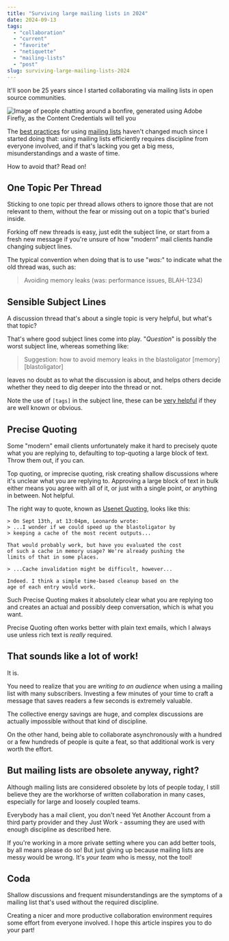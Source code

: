 ```yaml
---
title: "Surviving large mailing lists in 2024"
date: 2024-09-13
tags: 
  - "collaboration"
  - "current"
  - "favorite"
  - "netiquette"
  - "mailing-lists"
  - "post"
slug: surviving-large-mailing-lists-2024
---
```


It'll soon be 25 years since I started collaborating via 
mailing lists in open source communities.

<!-- excerpt -->

![Image of people chatting around a bonfire, generated using Adobe Firefly, as the Content Credentials will tell you](/assets/images/adobe-firefly-people-around-a-bonfire.webp)

The [best practices](/2017/11/10/large-mailing-lists-survival-guide/)
for using [mailing lists](/tags/mailing-lists)
haven't changed much since I started doing that: using mailing lists efficiently requires discipline from everyone involved, and if that's lacking you get a big mess, misunderstandings and a waste of time.

How to avoid that? Read on!

## One Topic Per Thread

Sticking to one topic per thread allows others to ignore those that
are not relevant to them, without the fear or missing out on a topic
that's buried inside.

Forking off new threads is easy, just edit the subject line, or start from
a fresh new message if you're unsure of how "modern" mail clients handle
changing subject lines.

The typical convention when doing that is to use "_was:_" to indicate what
the old thread was, such as:

> Avoiding memory leaks (was: performance issues, BLAH-1234)

## Sensible Subject Lines

A discussion thread that's about a single topic is very helpful, but 
what's that topic?

That's where good subject lines come into play. "_Question_" is possibly
the worst subject line, whereas something like:

> Suggestion: how to avoid memory leaks in the blastoligator [memory] [blastoligator]

leaves no doubt as to what the discussion is about, and helps others decide
whether they need to dig deeper into the thread or not.

Note the use of `[tags]` in the subject line, these can be
[very helpful](/2009/06/13/the-single-mailing-list-dream/) if they are well known or obvious.

## Precise Quoting

Some "modern" email clients unfortunately make it hard to precisely
quote what you are replying to, defaulting to top-quoting a large
block of text. Throw them out, if you can.

Top quoting, or imprecise quoting, risk creating shallow discussions
where it's unclear what you are replying to. Approving a large block
of text in bulk either means you agree with all of it, or just with
a single point, or anything in between. Not helpful.

The right way to quote, known as
[Usenet Quoting](https://en.wikipedia.org/wiki/Posting_style#Quoted_line_prefix),
looks like this:

````
> On Sept 13th, at 13:04pm, Leonardo wrote:
> ...I wonder if we could speed up the blastoligator by
> keeping a cache of the most recent outputs...

That would probably work, but have you evaluated the cost
of such a cache in memory usage? We're already pushing the
limits of that in some places.

> ...Cache invalidation might be difficult, however...

Indeed. I think a simple time-based cleanup based on the
age of each entry would work.
````

Such Precise Quoting makes it absolutely clear what you are
replying too and creates an actual and possibly deep
conversation, which is what you want.

Precise Quoting often works better with plain text emails,
which I always use unless rich text is _really_ required.

## That sounds like a lot of work!

It is.

You need to realize that you are _writing to an audience_
when using a mailing list with many subscribers. Investing a 
few minutes of your time to craft a message that saves readers
a few seconds is extremely valuable.

The collective energy savings are huge, and complex discussions are
actually impossible without that kind of discipline.

On the other hand, being able to collaborate asynchronously with
a hundred or a few hundreds of people is quite a feat, so that
additional work is very worth the effort.

## But mailing lists are obsolete anyway, right?

Although mailing lists are considered obsolete by lots of people today, I
still believe they are the workhorse of written collaboration in many cases,
especially for large and loosely coupled teams.

Everybody has a mail client, you don't need Yet Another Account from a third party provider and they Just Work - assuming they are used with enough
discipline as described here.

If you're working in a more private setting where you can add
better tools, by all means please do so! But just giving up because mailing
lists are messy would be wrong. It's _your team_ who is messy, not the tool!

## Coda

Shallow discussions and frequent misunderstandings are the symptoms of
a mailing list that's used without the required discipline.

Creating a nicer and more productive collaboration environment requires
some effort from everyone involved. I hope this article inspires you
to do your part!